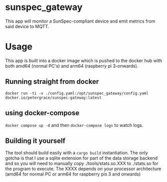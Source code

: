 # sunspec_gateway

This app will monitor a SunSpec-compliant device and emit metrics from said device to MQTT.

# Usage

This app is built into a docker image which is pushed to the docker hub with both amd64 (normal PC's) and arm64 (raspberry pi 3-onwards).

## Running straight from docker
`docker run -ti -v ./config.yaml:/opt/sunspec_gateway/config.yaml docker.io/petergrace/sunspec-gateway:latest`


## using docker-compose
`docker compose up -d` and then `docker-compose logs` to watch logs.


## Building it yourself
The tool should build easily with a `cargo build` instantiation.  The only gotcha is that I use a sqlite extension for part of the data storage backend and so you will need to manually copy ./tools/stats.so.XXX to ./stats.so for the program to execute.  The XXXX depends on your processor architecture (amd64 for normal PC or arm64 for raspberry pis 3 and onwards)
